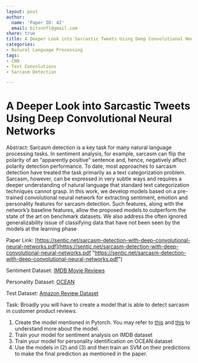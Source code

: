 ```yaml
---
layout: post
author:
  name: 'Paper ID: 42'
  email: bitsnnfl@gmail.com
share: true
title: A Deeper Look into Sarcastic Tweets Using Deep Convolutional Neural Networks
categories:
- Natural Language Processing
tags:
- CNN
- Text Convolutions
- Sarcasm Detection

---
```


# A Deeper Look into Sarcastic Tweets Using Deep Convolutional Neural Networks

Abstract: Sarcasm detection is a key task for many natural language processing tasks. In sentiment analysis, for example, sarcasm can flip the polarity of an “apparently positive” sentence and, hence, negatively affect polarity detection performance. To date, most approaches to sarcasm detection have treated the task primarily as a text categorization problem. Sarcasm, however, can be expressed in very subtle ways and requires a deeper understanding of natural language that standard text categorization techniques cannot grasp. In this work, we develop models based on a pre-trained convolutional neural network for extracting sentiment, emotion and personality features for sarcasm detection. Such features, along with the network’s baseline features, allow the proposed models to outperform the state of the art on benchmark datasets. We also address the often ignored generalizability issue of classifying data that have not been seen by the models at the learning phase

Paper Link: [https://sentic.net/sarcasm-detection-with-deep-convolutional-neural-networks.pdf](https://sentic.net/sarcasm-detection-with-deep-convolutional-neural-networks.pdf "https://sentic.net/sarcasm-detection-with-deep-convolutional-neural-networks.pdf")

Sentiment Dataset: [IMDB Movie Reviews](https://www.kaggle.com/iarunava/imdb-movie-reviews-dataset)

Personality Dataset: [OCEAN](https://drive.google.com/file/d/1xTg5iJZzzNEf3jJJKhBpgwkMnYDHaKQJ/view?usp=sharing)

Test Dataset: [Amazon Review Dataset](https://github.com/ef2020/SarcasmAmazonReviewsCorpus)

Task: Broadly you will have to create a model that is able to detect sarcasm in customer product reviews.

1. Create the model mentioned in Pytorch. You may refer to [this](https://ieeexplore.ieee.org/document/7887639) and [this](https://web.stanford.edu/class/cs224n/slides/cs224n-2019-lecture11-convnets.pdf) to understand more about the model.
2. Train your model for sentiment analysis on IMDB dataset
3. Train your model for personality identification on OCEAN dataset
4. Use the models in (2) and (3) and then train an SVM on their predictions to make the final prediction as mentioned in the paper.